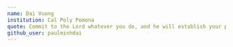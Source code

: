 ```yaml
---
name: Dai Vuong
institution: Cal Poly Pomona
quote: Commit to the Lord whatever you do, and he will establish your plans. Proverbs 16:3
github_user: paulminhdai
---
```

